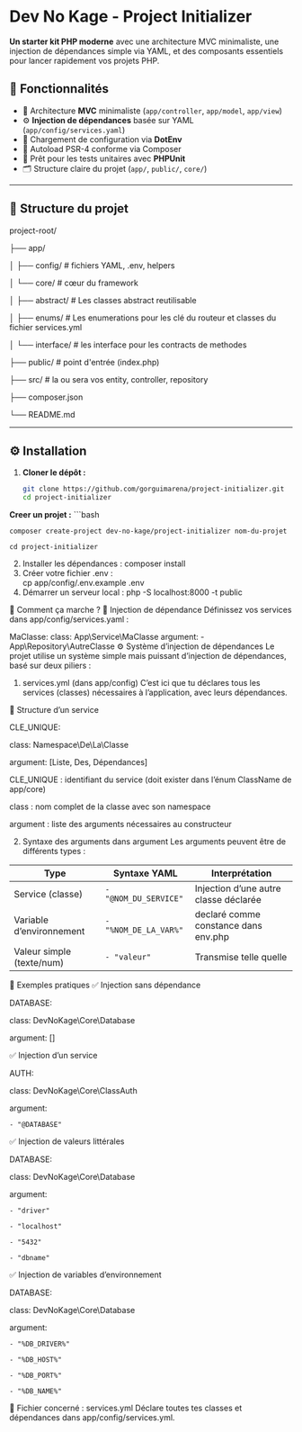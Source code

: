 # Dev No Kage - Project Initializer

**Un starter kit PHP moderne** avec une architecture MVC minimaliste, une injection de dépendances simple via YAML, et des composants essentiels pour lancer rapidement vos projets PHP.

## 🚀 Fonctionnalités

- 🔧 Architecture **MVC** minimaliste (`app/controller`, `app/model`, `app/view`)
- ⚙️ **Injection de dépendances** basée sur YAML (`app/config/services.yaml`)
- 🔐 Chargement de configuration via **DotEnv**
- 🧩 Autoload PSR-4 conforme via Composer
- 🧪 Prêt pour les tests unitaires avec **PHPUnit**
- 🗂️ Structure claire du projet (`app/`, `public/`, `core/`)

---

## 📁 Structure du projet

project-root/

├── app/

│ ├── config/ # fichiers YAML, .env, helpers

│ └── core/ # cœur du framework

│ ├── abstract/ # Les classes abstract reutilisable

│ ├── enums/ # Les enumerations pour les clé du routeur et classes du fichier services.yml

│ └── interface/ # les interface pour les contracts de methodes 

├── public/ # point d'entrée (index.php)

├── src/ # la ou sera vos entity, controller, repository

├── composer.json

└── README.md


---

## ⚙️ Installation

1. **Cloner le dépôt :**
   ```bash
   git clone https://github.com/gorguimarena/project-initializer.git
   cd project-initializer

**Creer un projet :**
    ```bash

    composer create-project dev-no-kage/project-initializer nom-du-projet
    
    cd project-initializer

2. Installer les dépendances  : 
     composer install
3. Créer votre fichier .env  :  
    cp app/config/.env.example .env
4. Démarrer un serveur local  : 
    php -S localhost:8000 -t public

🧠 Comment ça marche ?
🔁 Injection de dépendance
Définissez vos services dans app/config/services.yaml :

MaClasse:
  class: App\Service\MaClasse
  argument:
    - App\Repository\AutreClasse
⚙️ Système d’injection de dépendances
Le projet utilise un système simple mais puissant d’injection de dépendances, basé sur deux piliers :

1. services.yml (dans app/config)
C’est ici que tu déclares tous les services (classes) nécessaires à l’application, avec leurs dépendances.

🧱 Structure d’un service


CLE_UNIQUE:

  class: Namespace\De\La\Classe

  argument: [Liste, Des, Dépendances]

CLE_UNIQUE : identifiant du service (doit exister dans l’énum ClassName de app/core)

class : nom complet de la classe avec son namespace

argument : liste des arguments nécessaires au constructeur

2. Syntaxe des arguments dans argument
Les arguments peuvent être de différents types :

| Type                      | Syntaxe YAML          | Interprétation                        |
| ------------------------- | --------------------- | ------------------------------------- |
| Service (classe)          | `- "@NOM_DU_SERVICE"` | Injection d’une autre classe déclarée |
| Variable d’environnement  | `- "%NOM_DE_LA_VAR%"` | declaré comme constance dans env.php |
| Valeur simple (texte/num) | `- "valeur"`          | Transmise telle quelle                |


🔁 Exemples pratiques
✅ Injection sans dépendance

DATABASE:

  class: DevNoKage\Core\Database

  argument: []

✅ Injection d’un service

AUTH:

  class: DevNoKage\Core\ClassAuth

  argument:

    - "@DATABASE"


✅ Injection de valeurs littérales

DATABASE:

  class: DevNoKage\Core\Database

  argument:

    - "driver"

    - "localhost"

    - "5432"

    - "dbname"



✅ Injection de variables d’environnement

DATABASE:

  class: DevNoKage\Core\Database
  
  argument:

    - "%DB_DRIVER%"

    - "%DB_HOST%"

    - "%DB_PORT%"

    - "%DB_NAME%"

📂 Fichier concerné : services.yml
Déclare toutes tes classes et dépendances dans app/config/services.yml.